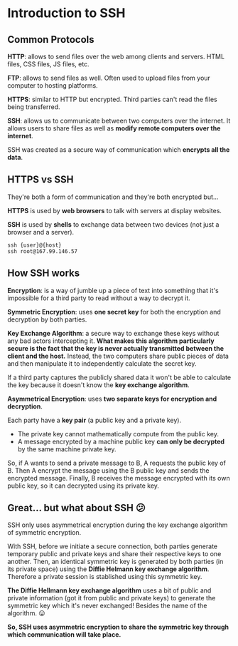 # Introduction to SSH
## Common Protocols

**HTTP**: allows to send files over the web among clients and servers. HTML files, CSS files, JS files, etc.

**FTP**: allows to send files as well. Often used to upload files from your computer to hosting platforms.

**HTTPS**: similar to HTTP but encrypted. Third parties can't read the files being transferred.

**SSH**: allows us to communicate between two computers over the internet. It allows users to share files as well as **modify remote computers over the internet**.

SSH was created as a secure way of communication which **encrypts all the data**.

## HTTPS vs SSH

They're both a form of communication and they're both encrypted but...

**HTTPS** is used by **web browsers** to talk with servers at display websites.

**SSH** is used by **shells** to exchange data between two devices (not just a browser and a server).

```
ssh {user}@{host}
ssh root@167.99.146.57
```

## How SSH works

**Encryption**: is a way of jumble up a piece of text into something that it's impossible for a third party to read without a way to decrypt it.

**Symmetric Encryption**: uses **one secret key** for both the encryption and decryption by both parties.

**Key Exchange Algorithm**: a secure way to exchange these keys without any bad actors intercepting it. **What makes this algorithm particularly secure is the fact that the key is never actually transmitted between the client and the host.** Instead, the two computers share public pieces of data and then manipulate it to independently calculate the secret key.

If a third party captures the publicly shared data it won't be able to calculate the key because it doesn't know the **key exchange algorithm**.

**Asymmetrical Encryption**: uses **two separate keys for encryption and decryption**.

Each party have a **key pair** (a public key and a private key).

* The private key cannot mathematically compute from the public key.
* A message encrypted by a machine public key **can only be decrypted** by the same machine private key.   

So, if A wants to send a private message to B, A requests the public key of B. Then A encrypt the message using the B public key and sends the encrypted message. Finally, B receives the message encrypted with its own public key, so it can decrypted using its private key.

## Great... but what about SSH :confused:

SSH only uses asymmetrical encryption during the key exchange algorithm of symmetric encryption.

With SSH, before we initiate a secure connection, both parties generate temporary public and private keys and share their respective keys to one another. Then, an identical symmetric key is generated by both parties (in its private space) using the **Diffie Helmann key exchange algorithm**. Therefore a private session is stablished using this symmetric key.

**The Diffie Hellmann key exchange algorithm** uses a bit of public and private information (got it from public and private keys) to generate the symmetric key which it's never exchanged! Besides the name of the algorithm. :stuck_out_tongue:

**So, SSH uses asymmetric encryption to share the symmetric key through which communication will take place.**
